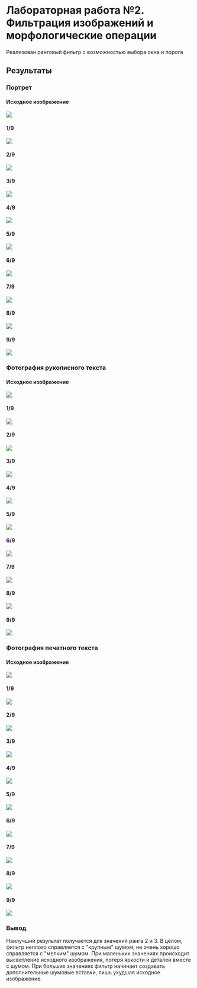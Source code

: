# Лабораторная работа №2. Фильтрация изображений и морфологические операции

Реализован ранговый фильтр с возможностью выбора окна и порога

## Результаты

### Портрет

#### Исходное изображение
![](../pictures_src/nando_binary.png)

#### 1/9

![](../pictures_results/work_2/nando/1_of_9.png)

#### 2/9

![](../pictures_results/work_2/nando/2_of_9.png)

#### 3/9

![](../pictures_results/work_2/nando/3_of_9.png)

#### 4/9

![](../pictures_results/work_2/nando/4_of_9.png)

#### 5/9

![](../pictures_results/work_2/nando/5_of_9.png)

#### 6/9

![](../pictures_results/work_2/nando/6_of_9.png)

#### 7/9

![](../pictures_results/work_2/nando/7_of_9.png)

#### 8/9

![](../pictures_results/work_2/nando/8_of_9.png)

#### 9/9

![](../pictures_results/work_2/nando/9_of_9.png)

### Фотография рукописного текста

#### Исходное изображение
![](../pictures_src/integral_binary.png)

#### 1/9

![](../pictures_results/work_2/integral/1_of_9.png)

#### 2/9

![](../pictures_results/work_2/integral/2_of_9.png)

#### 3/9

![](../pictures_results/work_2/integral/3_of_9.png)

#### 4/9

![](../pictures_results/work_2/integral/4_of_9.png)

#### 5/9

![](../pictures_results/work_2/integral/5_of_9.png)

#### 6/9

![](../pictures_results/work_2/integral/6_of_9.png)

#### 7/9

![](../pictures_results/work_2/integral/7_of_9.png)

#### 8/9

![](../pictures_results/work_2/integral/8_of_9.png)

#### 9/9

![](../pictures_results/work_2/integral/9_of_9.png)

### Фотография печатного текста

#### Исходное изображение
![](../pictures_src/text_binary.png)

#### 1/9

![](../pictures_results/work_2/text/1_of_9.png)

#### 2/9

![](../pictures_results/work_2/text/2_of_9.png)

#### 3/9

![](../pictures_results/work_2/text/3_of_9.png)

#### 4/9

![](../pictures_results/work_2/text/4_of_9.png)

#### 5/9

![](../pictures_results/work_2/text/5_of_9.png)

#### 6/9

![](../pictures_results/work_2/text/6_of_9.png)

#### 7/9

![](../pictures_results/work_2/text/7_of_9.png)

#### 8/9

![](../pictures_results/work_2/text/8_of_9.png)

#### 9/9

![](../pictures_results/work_2/text/9_of_9.png)

### Вывод
Наилучший результат получается для значений ранга 2 и 3.
В целом, фильтр неплохо справляется с "крупным" шумом, не очень хорошо справляется с "мелким" шумом.
При маленьких значениях происходит высветление исходного изображения, потеря яркости и деталей вместе с шумом.
При больших значениях фильтр начинает создавать дополнительные шумовые вставки, лишь ухудшая исходное изображение.